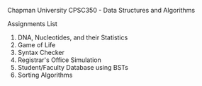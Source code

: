 Chapman University CPSC350 - Data Structures and Algorithms

Assignments List

1. DNA, Nucleotides, and their Statistics 
2. Game of Life
3. Syntax Checker
4. Registrar's Office Simulation
5. Student/Faculty Database using BSTs
6. Sorting Algorithms
